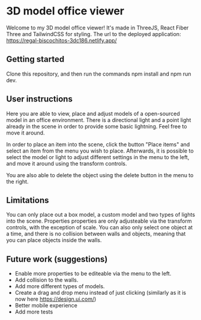 # 3D model office viewer

Welcome to my 3D model office viewer! It's made in ThreeJS, React Fiber Three and TailwindCSS for styling.
The url to the deployed application: https://regal-biscochitos-3dc186.netlify.app/

## Getting started

Clone this repository, and then run the commands npm install and npm run dev.

## User instructions

Here you are able to view, place and adjust models of a open-sourced model in an office environment. There is a directional light and a point light already in the scene in order to provide some basic lightning. Feel free to move it around.

In order to place an item into the scene, click the button "Place items" and select an item from the menu you wish to place.
Afterwards, it is possible to select the model or light to adjust different settings in the menu to the left, and move it around using the transform controls.

You are also able to delete the object using the delete button in the menu to the right.

## Limitations

You can only place out a box model, a custom model and two types of lights into the scene.
Properties properties are only adjusteable via the transform controls, with the exception of scale.
You can also only select one object at a time, and there is no collision between walls and objects, meaning that you can place objects inside the walls.

## Future work (suggestions)

- Enable more properties to be editeable via the menu to the left.
- Add collision to the walls.
- Add more different types of models.
- Create a drag and drop menu instead of just clicking (similarly as it is now here https://design.ui.com/)
- Better mobile experience
- Add more tests
